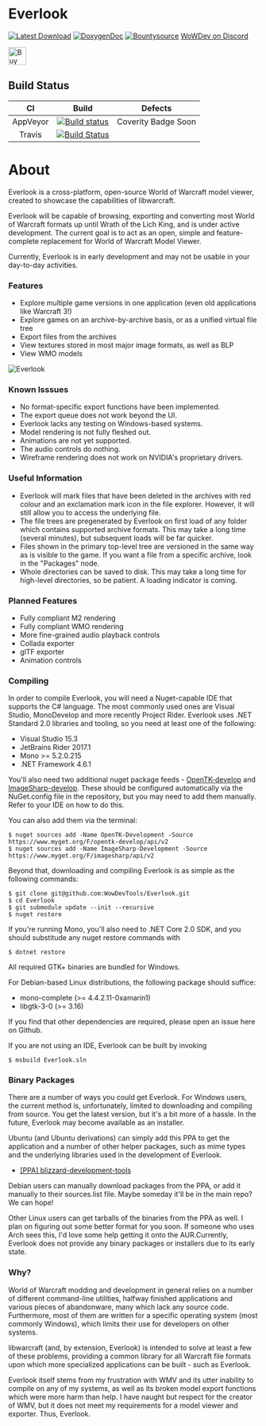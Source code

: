 # Everlook
[![Latest Download](https://img.shields.io/badge/Latest-Download-blue.svg)](https://ci.appveyor.com/api/projects/majorcyto/everlook/artifacts/) [![DoxygenDoc](https://img.shields.io/badge/Docs-Doxygen-red.svg)](http://everlookdocs.wowdev.info/)
[![Bountysource](https://www.bountysource.com/badge/tracker?tracker_id=34637447)](https://www.bountysource.com/trackers/34637447-wowdevtools-everlook?utm_source=44433103&utm_medium=shield&utm_campaign=TRACKER_BADGE) [WoWDev on Discord](https://discord.gg/9aVwPpb)

<a href='https://ko-fi.com/H2H176VD' target='_blank'><img height='36' style='border:0px;height:36px;' src='https://az743702.vo.msecnd.net/cdn/kofi2.png?v=0' border='0' alt='Buy Me a Coffee at ko-fi.com' /></a>

## Build Status

CI | Build | Defects
:------------: | :------------: | :------------:
AppVeyor | [![Build status](https://ci.appveyor.com/api/projects/status/lf5swhbglpcuni33/branch/master?svg=true)](https://ci.appveyor.com/project/majorcyto/everlook/branch/master) | Coverity Badge Soon
Travis | [![Build Status](https://travis-ci.org/WowDevTools/Everlook.svg?branch=master)](https://travis-ci.org/WowDevTools/Everlook) | 

# About #
Everlook is a cross-platform, open-source World of Warcraft model viewer, created to showcase the capabilities of libwarcraft.

Everlook will be capable of browsing, exporting and converting most World of Warcraft formats up until 
Wrath of the Lich King, and is under active development. The current goal is to act as an open, simple
and feature-complete replacement for World of Warcraft Model Viewer.

Currently, Everlook is in early development and may not be usable in your day-to-day activities.

### Features
* Explore multiple game versions in one application (even old applications like Warcraft 3!)
* Explore games on an archive-by-archive basis, or as a unified virtual file tree
* Export files from the archives
* View textures stored in most major image formats, as well as BLP
* View WMO models

![Everlook](https://i.imgur.com/Y34yY3R.jpg)

### Known Isssues
* No format-specific export functions have been implemented.
* The export queue does not work beyond the UI.
* Everlook lacks any testing on Windows-based systems.
* Model rendering is not fully fleshed out.
* Animations are not yet supported.
* The audio controls do nothing.
* Wireframe rendering does not work on NVIDIA's proprietary drivers.

### Useful Information
* Everlook will mark files that have been deleted in the archives with red colour and an exclamation mark icon in the file explorer. However, it will still allow you to access the underlying file.
* The file trees are pregenerated by Everlook on first load of any folder which contains supported archive formats. This may take a long time (several minutes), but subsequent loads will be far quicker.
* Files shown in the primary top-level tree are versioned in the same way as is visible to the game. If you want a file from a specific archive, look in the "Packages" node.
* Whole directories can be saved to disk. This may take a long time for high-level directories, so be patient. A loading indicator is coming.

### Planned Features
* Fully compliant M2 rendering
* Fully compliant WMO rendering
* More fine-grained audio playback controls
* Collada exporter
* glTF exporter
* Animation controls

### Compiling
In order to compile Everlook, you will need a Nuget-capable IDE that supports the C# language. The most commonly used ones are Visual Studio, MonoDevelop and more recently Project Rider.
Everlook uses .NET Standard 2.0 libraries and tooling, so you need at least one of the following:

* Visual Studio 15.3
* JetBrains Rider 2017.1
* Mono >= 5.2.0.215
* .NET Framework 4.6.1

You'll also need two additional nuget package feeds - [OpenTK-develop](https://www.myget.org/gallery/opentk-develop) and [ImageSharp-develop](https://www.myget.org/gallery/imagesharp). 
These should be configured automatically via the NuGet.config file in the repository, but you may need to add them manually. Refer to your
IDE on how to do this.

You can also add them via the terminal:

	$ nuget sources add -Name OpenTK-Development -Source https://www.myget.org/F/opentk-develop/api/v2
	$ nuget sources add -Name ImageSharp-Development -Source https://www.myget.org/F/imagesharp/api/v2

Beyond that, downloading and compiling Everlook is as simple as the following commands:

    $ git clone git@github.com:WowDevTools/Everlook.git
    $ cd Everlook
    $ git submodule update --init --recursive
    $ nuget restore
    
If you're running Mono, you'll also need to .NET Core 2.0 SDK, and you should substitude any nuget restore commands with

	$ dotnet restore

All required GTK+ binaries are bundled for Windows.

For Debian-based Linux distributions, the following package should suffice:
* mono-complete (>= 4.4.2.11-0xamarin1)
* libgtk-3-0 (>= 3.16)

If you find that other dependencies are required, please open an issue here on Github.

If you are not using an IDE, Everlook can be built by invoking

	$ msbuild Everlook.sln

### Binary Packages
There are a number of ways you could get Everlook. For Windows users, the current method is, unfortunately, limited to downloading and compiling from source. You get the latest version, but it's a bit more of a hassle. In the future, Everlook may become available as an installer.

Ubuntu (and Ubuntu derivations) can simply add this PPA to get the application and a number of other helper packages, such as mime types and the underlying libraries used in the development of Everlook.

* [[PPA] blizzard-development-tools](https://launchpad.net/~jarl-gullberg/+archive/ubuntu/blizzard-dev-tools)

Debian users can manually download packages from the PPA, or add it manually to their sources.list file. Maybe someday it'll be in the main repo? We can hope!

Other Linux users can get tarballs of the binaries from the PPA as well. I plan on figuring out some better format for you soon. If someone who uses Arch sees this, I'd love some help getting it onto the AUR.Currently, Everlook does not provide any binary packages or installers due to its early state.

### Why?
World of Warcraft modding and development in general relies on a number of different command-line utilities, halfway finished applications and various pieces of abandonware, many which lack any source code. Furthermore, most of them are written for a specific operating system (most commonly Windows), which limits their use for developers on other systems.

libwarcraft (and, by extension, Everlook) is intended to solve at least a few of these problems, providing a common library for all Warcraft file formats upon which more specialized applications can be built - such as Everlook. 

Everlook itself stems from my frustration with WMV and its utter inability to compile on any of my systems, as well as its broken model export functions which were more harm than help. I have naught but respect for the creator of WMV, but it does not meet my requirements for a model viewer and exporter. Thus, Everlook.
